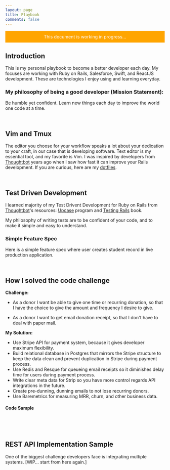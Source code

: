 ```yaml
---
layout: page
title: Playbook
comments: false
---
```


<div style="padding: 10px 20px; background-color: orange; color: white;
text-align: center">This document is working in progress...</div>

<h2>Introduction</h2>

This is my personal playbook to become a better developer each day.  My focuses are working with Ruby on Rails, Salesforce, Swift, and ReactJS development.  These are technologies I enjoy using and learning everyday.

### My philosophy of being a good developer (Mission Statement):
Be humble yet confident. Learn new things each day to improve the world one code
at a time.

<h2 id="vim-and-tmux" style="padding-top: 30px;">Vim and Tmux</h2>

The editor you choose for your workflow speaks a lot about your dedication to
your craft, in our case that is developing software.  Text editor is my
essential tool, and my favorite is Vim.  I was inspired by developers from
<a href="https://thoughtbot.com/" target="_blank">Thoughtbot</a> years ago when I saw how fast it can improve your Rails development.
If you are curious, here are my <a href="https://github.com/antwonlee/dotfiles" target="_blank">dotfiles</a>.


<h2 id="test-driven-development" style="padding-top: 30px;">Test Driven Development</h2>

I learned majority of my Test Drivent Development for Ruby on Rails from <a href="https://thoughtbot.com" target="_blank">Thoughtbot</a>'s resources: <a href="https://upcase.com" target="_blank">Upcase</a> program and <a href="https://gumroad.com/l/testing-rails?utm_source=giant-robots&utm_medium=blog&utm_campaign=announcement" target="_blank">Testing Rails</a> book.

My philosophy of writing tests are to be confident of your code, and to make it simple and easy to understand.


### Simple Feature Spec

Here is a simple feature spec where user creates student record in live
production application.

<script src="https://gist.github.com/antwonlee/48bbd182b617984bcf6a0e38e56312de.js"></script>

<h2 id="how-i-solved-the-code-challenge" style="padding-top: 30px;">How I solved the code challenge</h2>

**Challenge:** 

+ As a donor I want be able to give one time or recurring donation, so that I
  have the choice to give the amount and frequency I desire to give.

+ As a donor I want to get email donation receipt, so that I don't have to deal
  with paper mail.

**My Solution:** 

+ Use Stripe API for payment system, because it gives developer maximum flexibility.
+ Build relational database in Postgres that mirrors the Stripe structure to
  keep the data clean and prevent duplication in Stripe during payment process.
+ Use Redis and Resque for queueing email receipts so it diminishes delay time
  for users during payment process.
+ Write clear meta data for Strip so you have more control regards API integrations in the future.
+ Create pre-dunning, dunning emails to not lose recurring donors.
+ Use Baremetrics for measuring MRR, churn, and other business data.

<h4 style="padding-bottom: 35px;">Code Sample</h4>

<script src="https://gist.github.com/antwonlee/db50b861b47919c2d18478cdb4d599db.js"></script>

<h2 id="rest-api-implementation-sample" style="padding-top: 30px;">REST API Implementation Sample</h2>

One of the biggest challenge developers face is integrating multiple systems. [WIP... start from here again.]

<script src="https://gist.github.com/antwonlee/7a66a0ddc415bf25a7517bd3aacbf9db.js"></script>
